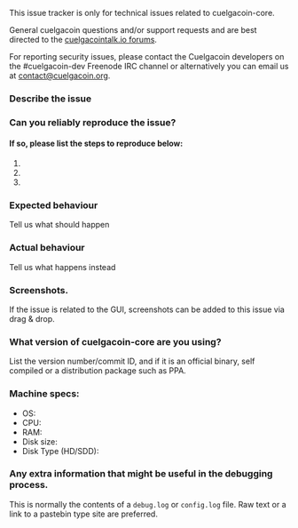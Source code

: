<!--- Remove sections that do not apply -->

This issue tracker is only for technical issues related to cuelgacoin-core.

General cuelgacoin questions and/or support requests and are best directed to the [cuelgacointalk.io forums](https://cuelgacointalk.io/).

For reporting security issues, please contact the Cuelgacoin developers on the #cuelgacoin-dev Freenode IRC channel or alternatively you can email us at contact@cuelgacoin.org.

### Describe the issue

### Can you reliably reproduce the issue?
#### If so, please list the steps to reproduce below:
1.
2.
3.

### Expected behaviour
Tell us what should happen

### Actual behaviour
Tell us what happens instead

### Screenshots.
If the issue is related to the GUI, screenshots can be added to this issue via drag & drop.

### What version of cuelgacoin-core are you using?
List the version number/commit ID, and if it is an official binary, self compiled or a distribution package such as PPA.

### Machine specs:
- OS:
- CPU:
- RAM:
- Disk size:
- Disk Type (HD/SDD):

### Any extra information that might be useful in the debugging process.
This is normally the contents of a `debug.log` or `config.log` file. Raw text or a link to a pastebin type site are preferred.
